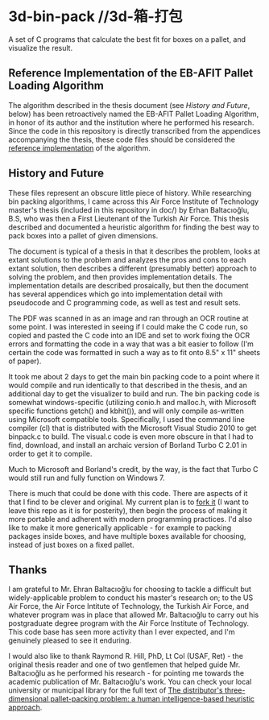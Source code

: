 3d-bin-pack //3d-箱-打包
===========

A set of C programs that calculate the best fit for boxes on a pallet, and visualize the result.

Reference Implementation of the EB-AFIT Pallet Loading Algorithm
----------------------------------------------------------------

The algorithm described in the thesis document (see *History and Future*, below) has been retroactively named the EB-AFIT Pallet Loading Algorithm, in honor of its author and the institution where he performed his research.  Since the code in this repository is directly transcribed from the appendices accompanying the thesis, these code files should be considered the [reference implementation](https://en.wikipedia.org/wiki/Reference_implementation) of the algorithm.

History and Future
------------------

These files represent an obscure little piece of history. While researching bin packing algorithms, I came across this Air Force Institute of Technology master's thesis (included in this repository in doc/) by Erhan Baltacıoğlu, B.S, who was then a First Lieutenant of the Turkish Air Force. This thesis described and documented a heuristic algorithm for finding the best way to pack boxes into a pallet of given dimensions.

The document is typical of a thesis in that it describes the problem, looks at extant solutions to the problem and analyzes the pros and cons to each extant solution, then describes a different (presumably better) approach to solving the problem, and then provides implementation details.  The implementation details are described prosaically, but then the document has several appendices which go into implementation detail with pseudocode and C programming code, as well as test and result sets.

The PDF was scanned in as an image and ran through an OCR routine at some point.  I was interested in seeing if I could make the C code run, so copied and pasted the C code into an IDE and set to work fixing the OCR errors and formatting the code in a way that was a bit easier to follow (I'm certain the code was formatted in such a way as to fit onto 8.5" x 11" sheets of paper).

It took me about 2 days to get the main bin packing code to a point where it would compile and run identically to that described in the thesis, and an additional day to get the visualizer to build and run.  The bin packing code is somewhat windows-specific (utilizing conio.h and malloc.h, with Microsoft specific functions getch() and kbhit()), and will only compile as-written using Microsoft compatible tools.  Specifically, I used the command line compiler (cl) that is distributed with the Microsoft Visual Studio 2010 to get binpack.c to build. The visual.c code is even more obscure in that I had to find, download, and install an archaic version of Borland Turbo C 2.01 in order to get it to compile.

Much to Microsoft and Borland's credit, by the way, is the fact that Turbo C would still run and fully function on Windows 7.

There is much that could be done with this code.  There are aspects of it that I find to be clever and original.  My current plan is to [fork it](https://github.com/thebitpusher/boxologic) (I want to leave this repo as it is for posterity), then begin the process of making it more portable and adherent with modern programming practices.  I'd also like to make it more generically applicable - for example to packing packages inside boxes, and have multiple boxes available for choosing, instead of just boxes on a fixed pallet.

Thanks
------

I am grateful to Mr. Ehran Baltacıoğlu for choosing to tackle a difficult but widely-applicable problem to conduct his master's research on; to the US Air Force, the Air Force Intitute of Technology, the Turkish Air Force, and whatever program was in place that allowed Mr. Baltacıoğlu to carry out his postgraduate degree program with the Air Force Institute of Technology.  This code base has seen more activity than I ever expected, and I'm genuinely pleased to see it enduring.

I would also like to thank Raymond R. Hill, PhD, Lt Col (USAF, Ret) - the original thesis reader and one of two gentlemen that helped guide Mr. Baltacıoğlu as he performed his research - for pointing me towards the academic publication of Mr. Baltacıoğlu's work. You can check your local university or municipal library for the full text of [The distributor's three-dimensional pallet-packing problem: a human intelligence-based heuristic approach](http://www.inderscience.com/dev/search/index.php?mainAction=search&action=record&rec_id=9300&prevQuery=&ps=10&m=or).

